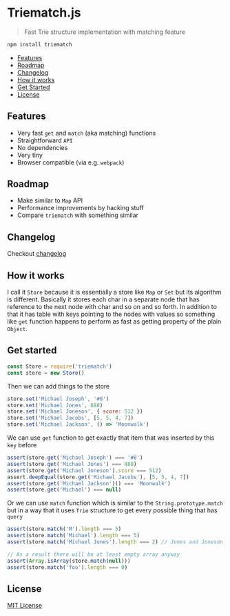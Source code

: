 # Triematch.js

> Fast Trie structure implementation with matching feature

```bash
npm install triematch
```

- [Features](#features)
- [Roadmap](#roadmap)
- [Changelog](#changelog)
- [How it works](#how-it-works)
- [Get Started](#get-started)
- [License](#license)

## Features

-   Very fast `get` and `match` (aka matching) functions
-   Straightforward `API`
-   No dependencies
-   Very tiny
-   Browser compatible (via e.g. `webpack`)

## Roadmap

-   Make similar to `Map` API
-   Performance improvements by hacking stuff
-   Compare `triematch` with something similar

## Changelog

Checkout [changelog](CHANGELOG.md)

## How it works

I call it `Store` because it is essentially a store like `Map` or `Set` but its algorithm is different. Basically it stores each char in a separate node that has reference to the next node with char and so on and so forth. In addition to that it has table with keys pointing to the nodes with values so something like `get` function happens to perform as fast as getting property of the plain `Object`.

## Get started

```js
const Store = require('triematch')
const store = new Store()
```

Then we can add things to the store

```js
store.set('Michael Joseph', '#8')
store.set('Michael Jones', 888)
store.set('Michael Joneson', { score: 512 })
store.set('Michael Jacobs', [5, 5, 4, 7])
store.set('Michael Jackson', () => 'Moonwalk')
```

We can use `get` function to get exactly that item that was inserted by
this `key` before

```js
assert(store.get('Michael Joseph') === '#8')
assert(store.get('Michael Jones') === 888)
assert(store.get('Michael Joneson').score === 512)
assert.deepEqual(store.get('Michael Jacobs'), [5, 5, 4, 7])
assert(store.get('Michael Jackson')() === 'Moonwalk')
assert(store.get('Michael') === null)
```

Or we can use `match` function which is similar to the `String.prototype.match` but in a way that it uses `Trie` structure to get every possible thing that has `query`

```js
assert(store.match('M').length === 5)
assert(store.match('Michael').length === 5)
assert(store.match('Michael Jones').length === 2) // Jones and Joneson

// As a result there will be at least empty array anyway
assert(Array.isArray(store.match(null)))
assert(store.match('foo').length === 0)
```

## License

[MIT License](LICENSE.md)
